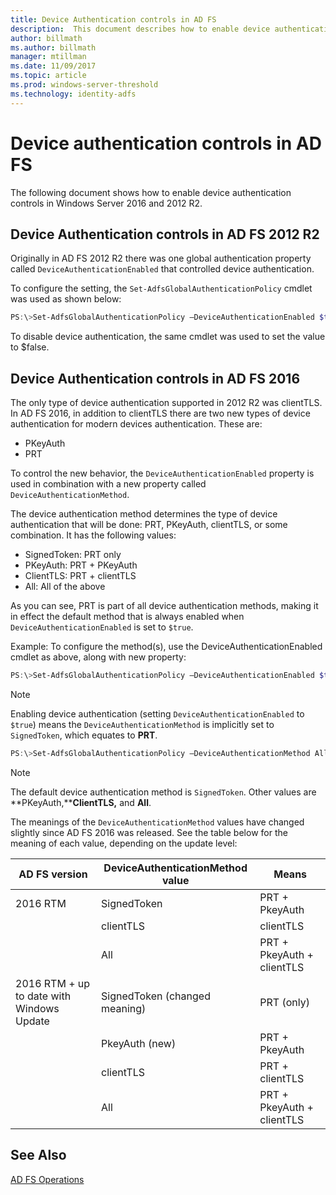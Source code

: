 ```yaml
---
title: Device Authentication controls in AD FS
description:  This document describes how to enable device authentication in AD FS for Windows Server 2016 and 2012 R2
author: billmath
ms.author: billmath
manager: mtillman
ms.date: 11/09/2017
ms.topic: article
ms.prod: windows-server-threshold
ms.technology: identity-adfs
---
```


# Device authentication controls in AD FS
The following document shows how to enable device authentication controls in Windows Server 2016 and 2012 R2.

## Device Authentication controls in AD FS 2012 R2
Originally in AD FS 2012 R2 there was one global authentication property called `DeviceAuthenticationEnabled` that controlled device authentication.

To configure the setting, the `Set-AdfsGlobalAuthenticationPolicy` cmdlet was used as shown below:


``` powershell
PS:\>Set-AdfsGlobalAuthenticationPolicy –DeviceAuthenticationEnabled $true
```



To disable device authentication, the same cmdlet was used to set the value to $false.

## Device Authentication controls in AD FS 2016
The only type of device authentication supported in 2012 R2 was clientTLS.  In AD FS 2016, in addition to clientTLS there are two new types of device authentication for modern devices authentication.  These are:
- PKeyAuth
- PRT

To control the new behavior, the `DeviceAuthenticationEnabled` property is used in combination with a new property called `DeviceAuthenticationMethod`.  

The device authentication method determines the type of device authentication that will be done: PRT, PKeyAuth, clientTLS, or some combination.
It has the following values:
 - SignedToken: PRT only
 - PKeyAuth: PRT + PKeyAuth
 - ClientTLS: PRT + clientTLS 
 - All: All of the above

As you can see, PRT is part of all device authentication methods, making it in effect the default method that is always enabled when `DeviceAuthenticationEnabled` is set to `$true`.

Example:
To configure the method(s), use the DeviceAuthenticationEnabled cmdlet as above, along with new property:

``` powershell
PS:\>Set-AdfsGlobalAuthenticationPolicy –DeviceAuthenticationEnabled $true
```
>[!NOTE]
> Enabling device authentication (setting `DeviceAuthenticationEnabled` to `$true`) means the `DeviceAuthenticationMethod` is implicitly set to `SignedToken`, which equates to **PRT**.


``` powershell
PS:\>Set-AdfsGlobalAuthenticationPolicy –DeviceAuthenticationMethod All
```
>[!NOTE]
>The default device authentication method is `SignedToken`.  Other values are **PKeyAuth,****ClientTLS,** and **All**.

The meanings of the `DeviceAuthenticationMethod` values have changed slightly since AD FS 2016 was released.  See the table below for the meaning of each value, depending on the update level:


|AD FS version|DeviceAuthenticationMethod value|Means|
| ----- | ----- | ----- |
|2016 RTM|SignedToken|PRT + PkeyAuth|
||clientTLS|clientTLS|
||All|PRT + PkeyAuth + clientTLS|
|2016 RTM + up to date with Windows Update|SignedToken (changed meaning)|PRT (only)|
||PkeyAuth (new)|PRT + PkeyAuth|
||clientTLS|PRT + clientTLS|
||All|PRT + PkeyAuth + clientTLS|

## See Also
[AD FS Operations](../../ad-fs/AD-FS-2016-Operations.md)
